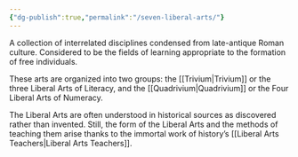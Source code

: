 ```yaml
---
{"dg-publish":true,"permalink":"/seven-liberal-arts/"}
---
```


A collection of interrelated disciplines condensed from late-antique Roman culture. Considered to be the fields of learning appropriate to the formation of free individuals.

These arts are organized into two groups: the [[Trivium\|Trivium]] or the three Liberal Arts of Literacy, and the [[Quadrivium\|Quadrivium]] or the Four Liberal Arts of Numeracy.

The Liberal Arts are often understood in historical sources as discovered rather than invented. Still, the form of the Liberal Arts and the methods of teaching them arise thanks to the immortal work of history’s [[Liberal Arts Teachers\|Liberal Arts Teachers]].
